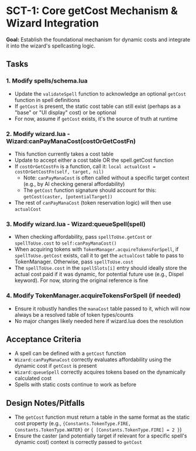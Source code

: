 # SCT-1: Core getCost Mechanism & Wizard Integration

**Goal:** Establish the foundational mechanism for dynamic costs and integrate it into the wizard's spellcasting logic.

## Tasks

### 1. Modify spells/schema.lua
- Update the `validateSpell` function to acknowledge an optional `getCost` function in spell definitions
- If `getCost` is present, the static cost table can still exist (perhaps as a "base" or "UI display" cost) or be optional
- For now, assume if `getCost` exists, it's the source of truth at runtime

### 2. Modify wizard.lua - Wizard:canPayManaCost(costOrGetCostFn)
- This function currently takes a cost table
- Update to accept either a cost table OR the spell.getCost function
- If `costOrGetCostFn` is a function, call it: `local actualCost = costOrGetCostFn(self, target, nil)`
  - Note: `canPayManaCost` is often called without a specific target context (e.g., by AI checking general affordability)
  - The `getCost` function signature should account for this: `getCost(caster, [potentialTarget])`
- The rest of `canPayManaCost` (token reservation logic) will then use `actualCost`

### 3. Modify wizard.lua - Wizard:queueSpell(spell)
- When checking affordability, pass `spellToUse.getCost` or `spellToUse.cost` to `self:canPayManaCost()`
- When acquiring tokens with `TokenManager.acquireTokensForSpell`, if `spellToUse.getCost` exists, call it to get the `actualCost` table to pass to TokenManager. Otherwise, pass `spellToUse.cost`
- The `spellToUse.cost` in the `spellSlots[i]` entry should ideally store the actual cost paid if it was dynamic, for potential future use (e.g., Dispel keyword). For now, storing the original reference is fine

### 4. Modify TokenManager.acquireTokensForSpell (if needed)
- Ensure it robustly handles the `manaCost` table passed to it, which will now always be a resolved table of token types/counts
- No major changes likely needed here if wizard.lua does the resolution

## Acceptance Criteria
- A spell can be defined with a `getCost` function
- `Wizard:canPayManaCost` correctly evaluates affordability using the dynamic cost if `getCost` is present
- `Wizard:queueSpell` correctly acquires tokens based on the dynamically calculated cost
- Spells with static costs continue to work as before

## Design Notes/Pitfalls
- The `getCost` function must return a table in the same format as the static cost property (e.g., `{Constants.TokenType.FIRE, Constants.TokenType.WATER}` or `{ [Constants.TokenType.FIRE] = 2 }`)
- Ensure the caster (and potentially target if relevant for a specific spell's dynamic cost) context is correctly passed to `getCost`